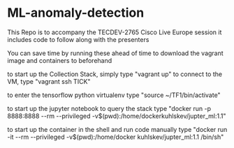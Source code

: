 # ML-anomaly-detection

This Repo is to accompany the TECDEV-2765 Cisco Live Europe session
it includes code to follow along with the presenters

You can save time by running these ahead of time to download the vagrant image and containers to beforehand

to start up the Collection Stack, simply type "vagrant up"
to connect to the VM, type "vagrant ssh TICK"

to enter the tensorflow python virtualenv type "source ~/TF1/bin/activate"

to start up the jupyter notebook to query the stack type 
"docker run -p 8888:8888 --rm --privileged -v$(pwd):/home/dockerkuhlskev/jupter_ml:1.1"

to start up the container in the shell and run code manually type 
"docker run -it --rm --privileged -v$(pwd):/home/docker kuhlskev/jupter_ml:1.1 /bin/sh"
